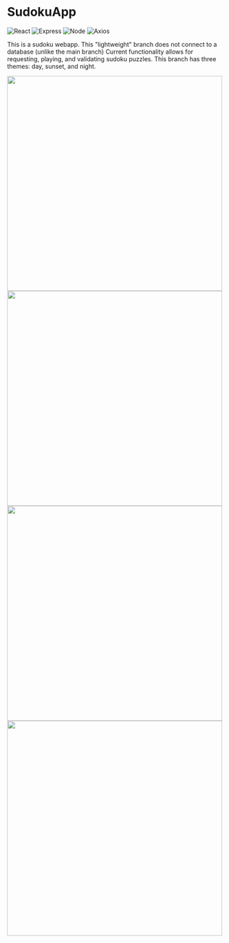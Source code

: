 # SudokuApp

![React](https://img.shields.io/badge/-React-61DAFB?logo=react&logoColor=white&style=for-the-badge)
![Express](https://img.shields.io/badge/-Express-DCDCDC?logo=express&logoColor=black&style=for-the-badge)
![Node](https://img.shields.io/badge/-Node-9ACD32?logo=node.js&logoColor=white&style=for-the-badge)
![Axios](https://img.shields.io/badge/-Axios-671ddf?logo=axios&logoColor=black&style=for-the-badge)

This is a sudoku webapp. This "lightweight" branch does not connect to a database (unlike the main branch)
Current functionality allows for requesting, playing, and validating sudoku puzzles. 
This branch has three themes: day, sunset, and night.

<img src="https://drive.google.com/uc?export=view&id=1Wy2F23YQfc6GjWRbxPqfRv42hf5oNV2U"  width="500">
<img src="https://drive.google.com/uc?export=view&id=1Zc6eXuAb89Q-HKDJPaW6wDZ-86r6_bTj"  width="500">
<img src="https://drive.google.com/uc?export=view&id=15L7WUUtxFqD5yGWTtILgzRfCaexNmlt_"  width="500">
<img src="https://drive.google.com/uc?export=view&id=1OD2mVWxvbuxChb9dOU5M7Dko24rtm870"  width="500">
